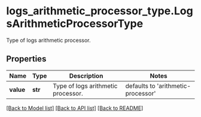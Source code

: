 # logs_arithmetic_processor_type.LogsArithmeticProcessorType

Type of logs arithmetic processor.
## Properties
Name | Type | Description | Notes
------------ | ------------- | ------------- | -------------
**value** | **str** | Type of logs arithmetic processor. | defaults to 'arithmetic-processor'

[[Back to Model list]](README.md#documentation-for-models) [[Back to API list]](README.md#documentation-for-api-endpoints) [[Back to README]](README.md)


